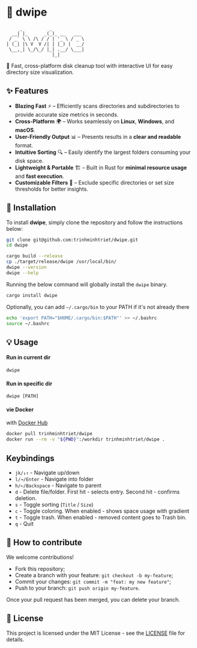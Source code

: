 # 🚀 dwipe

```text
     _          _
  __| |_      _(_)_ __   ___
 / _` \ \ /\ / / | '_ \ / _ \
| (_| |\ V  V /| | |_) |  __/
 \__,_| \_/\_/ |_| .__/ \___|
                 |_|
```

🧹 Fast, cross-platform disk cleanup tool with interactive UI for easy directory size visualization.

## ✨ Features

- **Blazing Fast** ⚡ – Efficiently scans directories and subdirectories to provide accurate size metrics in seconds.
- **Cross-Platform** 🌍 – Works seamlessly on **Linux**, **Windows**, and **macOS**.
- **User-Friendly Output** 📊 – Presents results in a **clear and readable** format.
- **Intuitive Sorting** 🔍 – Easily identify the largest folders consuming your disk space.
- **Lightweight & Portable** 🏗 – Built in Rust for **minimal resource usage** and **fast execution**.
- **Customizable Filters** 🎯 – Exclude specific directories or set size thresholds for better insights.

## 🚀 Installation

To install **dwipe**, simply clone the repository and follow the instructions below:

```bash
git clone git@github.com:trinhminhtriet/dwipe.git
cd dwipe

cargo build --release
cp ./target/release/dwipe /usr/local/bin/
dwipe --version
dwipe --help
```

Running the below command will globally install the `dwipe` binary.

```bash
cargo install dwipe
```

Optionally, you can add `~/.cargo/bin` to your PATH if it's not already there

```bash
echo 'export PATH="$HOME/.cargo/bin:$PATH"' >> ~/.bashrc
source ~/.bashrc
```

## 💡 Usage

#### Run in current dir

`dwipe`

#### Run in specific dir

`dwipe [PATH]`

#### vie Docker

with [Docker Hub](https://hub.docker.com/repository/docker/trinhminhtriet/dwipe)

```sh
docker pull trinhminhtriet/dwipe
docker run --rm -v "${PWD}":/workdir trinhminhtriet/dwipe .
```

## Keybindings

- `jk/↓↑` - Navigate up/down
- `l/→/Enter` - Navigate into folder
- `h/←/Backspace` - Navigate to parent
- `d` - Delete file/folder. First hit - selects entry. Second hit - confirms deletion.
- `s` - Toggle sorting (`Title` / `Size`)
- `c` - Toggle coloring. When enabled - shows space usage with gradient
- `t` - Toggle trash. When enabled - removed content goes to Trash bin.
- `q` - Quit

## 🤝 How to contribute

We welcome contributions!

- Fork this repository;
- Create a branch with your feature: `git checkout -b my-feature`;
- Commit your changes: `git commit -m "feat: my new feature"`;
- Push to your branch: `git push origin my-feature`.

Once your pull request has been merged, you can delete your branch.

## 📝 License

This project is licensed under the MIT License - see the [LICENSE](LICENSE) file for details.
